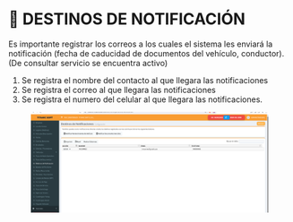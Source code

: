 # 📩 DESTINOS DE NOTIFICACIÓN

Es importante registrar los correos a los cuales el sistema les enviará la notificación (fecha de caducidad de documentos del vehículo, conductor). (De consultar servicio se encuentra activo)

1. Se registra el nombre del contacto al que llegara las notificaciones
2. Se registra el correo al que llegara las notificaciones
3. Se registra el numero del celular al que llegara las notificaciones.

<figure><img src="../../../.gitbook/assets/image (294).png" alt=""><figcaption></figcaption></figure>
